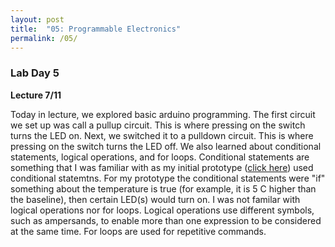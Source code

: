 ```yaml
---
layout: post
title:  "05: Programmable Electronics"
permalink: /05/
---
```


### **Lab Day 5**

**Lecture 7/11**

Today in lecture, we explored basic arduino programming. The first circuit we set up was call a pullup circuit. This is where pressing on the switch turns the LED on. Next, we switched it to a pulldown circuit. This is where pressing on the switch turns the LED off. We also learned about conditional statements, logical operations, and for loops. Conditional statements are something that I was familiar with as my initial prototype ([click here](https://juliaodavis.github.io/PHYS-S12-Assigments/04/)) used conditional statemtns. For my prototype the conditional statements were "if" something about the temperature is true (for example, it is 5 C higher than the baseline), then certain LED(s) would turn on. I was not familar with logical operations nor for loops. Logical operations use different symbols, such as ampersands, to enable more than one expression to be considered at the same time. For loops are used for repetitive commands. 

<BR>
<BR>

